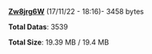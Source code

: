 [**Zw8jrg6W**](/data/Zw8jrg6W.txt) (17/11/22 - 18:16)- 3458 bytes

**Total Datas**: 3539

**Total Size**: 19.39 MB / 19.4 MB